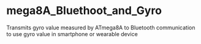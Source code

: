 # mega8A_Bluethoot_and_Gyro
Transmits gyro value measured by ATmega8A to Bluetooth communication to use gyro value in smartphone or wearable device
